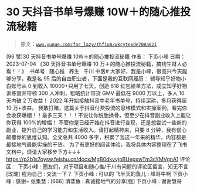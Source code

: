 # 30 天抖音书单号爆赚 10W＋的随心推投流秘籍

> 原文：[`www.yuque.com/for_lazy/thfiu8/wkcytexde708a62i`](https://www.yuque.com/for_lazy/thfiu8/wkcytexde708a62i)

<ne-h2 id="fc86a7d8" data-lake-id="fc86a7d8"><ne-heading-ext><ne-heading-anchor></ne-heading-anchor><ne-heading-fold></ne-heading-fold></ne-heading-ext><ne-heading-content><ne-text id="uc105e2d0">(96 赞)30 天抖音书单号爆赚 10W＋的随心推投流秘籍</ne-text></ne-heading-content></ne-h2> <ne-p id="u8f6eb0fd" data-lake-id="u8f6eb0fd"><ne-text id="uc600d33f">作者： 下页小峰</ne-text></ne-p> <ne-p id="u0fed0567" data-lake-id="u0fed0567"><ne-text id="u80a00e58">日期：2023-07-04</ne-text></ne-p> <ne-p id="uc6dc6b0b" data-lake-id="uc6dc6b0b"><ne-text id="u832b584b">《30 天抖音书单号爆赚 10 万＋的随心推投流秘籍，搞钱生财人必看！！》  书单号   随心推   养生   千川 中医#</ne-text></ne-p> <ne-p id="u52e455a7" data-lake-id="u52e455a7"><ne-text id="ubdf07392">大家好，我是小峰，很高兴今天能够分享，我是名 95 后的自由职业者，下面是我的互联网履历：</ne-text></ne-p> <ne-p id="u4145af7a" data-lake-id="u4145af7a"><ne-text id="u405755dc">辅导知乎好物小白账号从 0 到收入 10000+只用了七天，创造 618 红包锁单方法，成立知乎好物训练营并带领 300 人冲刺，粗略统计带货 GMV 最低在 9000 万以上，多人 10 天内破 2 万收益！</ne-text></ne-p> <ne-p id="u0e8cc113" data-lake-id="u0e8cc113"><ne-text id="u11a2f140">2022 年开始接触抖音中老年书单号，持续深耕，多月获得超 10 万+收益。</ne-text></ne-p> <ne-p id="u0ed3592d" data-lake-id="u0ed3592d"><ne-text id="u3ea7643a">我敢打赌，这篇关于抖音付费投流的思维模式和实操案例，看完你会收获爆棚！！最多三天！！！不说让你脱胎换骨，但至少在抖音副业收入上能让你获得 100%的增幅！</ne-text></ne-p> <ne-p id="u87e7fce0" data-lake-id="u87e7fce0"><ne-text id="ubb143879">不管你是已经开始在抖音进行变现，还是想尝试一些新的副业，提升自己的学习能力和生活收入。请打起精神来，只要 8 分钟，我有信心颠覆你的思维认知。全文总共 4000 多字，积累了我这一年来的精华，内容都是最接地气最能实操的干货。</ne-text></ne-p> <ne-p id="u31d65c17" data-lake-id="u31d65c17"><ne-text id="u7c141d3d">为了有更好的阅读体验，我将具体内容整理在了飞书文档中，烦请大家移步下方↓↓↓</ne-text> [<ne-text id="u0eb7cfaa">https://p2b1s7oysw.feishu.cn/docx/MgB0dkvvjoBUepxwTm3cYMVgnA1</ne-text>](https://p2b1s7oysw.feishu.cn/docx/MgB0dkvvjoBUepxwTm3cYMVgnA1)</ne-p> <ne-hole id="uf8a290f6" data-lake-id="uf8a290f6"><ne-card data-card-name="hr" data-card-type="block" id="eapSe" data-event-boundary="card"><ne-p id="u2cb0b36a" data-lake-id="u2cb0b36a"><ne-text id="uce20a8e8">评论区：</ne-text></ne-p> <ne-p id="u43d11ce7" data-lake-id="u43d11ce7"><ne-text id="ued7776f4">下页小峰 : 圈友们，对于项目和随心推/千川有问题的评论区留言，知无不言[玫瑰]</ne-text> <ne-text id="udf2dcf2b">程为自己 : 交流一下？</ne-text> <ne-text id="u527b85c3">下页小峰 : 可以的</ne-text> <ne-text id="u28111380">飞半天的鱼儿 : 峰哥牛啊</ne-text> <ne-text id="u215a9eea">下页小峰 : 感谢~</ne-text> <ne-text id="u8ade9ff2">张集慧 : [666]</ne-text> <ne-text id="u430b5295">清蒸鱼 : 真诚接地气的分享[强]</ne-text> <ne-text id="u3f3b9b2d">下页小峰 : 谢谢慧哥</ne-text></ne-p></ne-card></ne-hole>